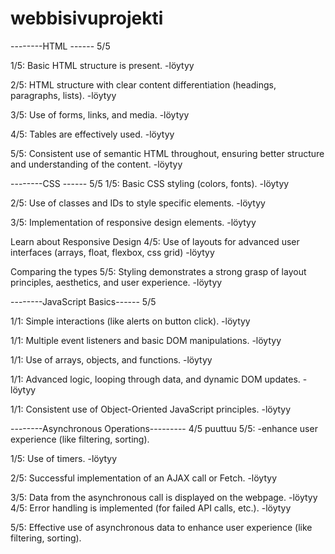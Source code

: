 # webbisivuprojekti

--------HTML ------ 5/5

1/5:
Basic HTML structure is present.
-löytyy

2/5:
HTML structure with clear content differentiation (headings, paragraphs, lists).
-löytyy

3/5:
Use of forms, links, and media.
-löytyy

4/5:
Tables are effectively used. 
-löytyy

5/5:
Consistent use of semantic HTML throughout, ensuring better structure and understanding of the content.
-löytyy

--------CSS ------ 5/5
1/5:
Basic CSS styling (colors, fonts).
-löytyy

2/5:
Use of classes and IDs to style specific elements.
-löytyy

3/5:
Implementation of responsive design elements.
-löytyy

Learn about Responsive Design
4/5:
Use of layouts for advanced user interfaces (arrays, float, flexbox, css grid)
-löytyy

Comparing the types
5/5:
Styling demonstrates a strong grasp of layout principles, aesthetics, and user experience.
-löytyy


--------JavaScript Basics------ 5/5


1/1:
Simple interactions (like alerts on button click).
-löytyy

1/1:
Multiple event listeners and basic DOM manipulations.
-löytyy

1/1:
Use of arrays, objects, and functions.
-löytyy

1/1:
Advanced logic, looping through data, and dynamic DOM updates.
-löytyy

1/1:
Consistent use of Object-Oriented JavaScript principles.
-löytyy


--------Asynchronous Operations--------- 4/5  puuttuu 5/5:  -enhance user experience (like filtering, sorting).  

1/5:
Use of timers.
-löytyy

2/5:
Successful implementation of an AJAX call or Fetch.
-löytyy

3/5:
Data from the asynchronous call is displayed on the webpage.
-löytyy
4/5:
Error handling is implemented (for failed API calls, etc.).
-löytyy

5/5:
Effective use of asynchronous data to enhance user experience (like filtering, sorting).  
